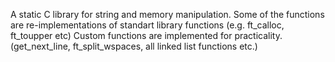 A static C library for string and memory manipulation.
Some of the functions are re-implementations of standart library functions (e.g. ft_calloc, ft_toupper etc)
Custom functions are implemented for practicality. (get_next_line, ft_split_wspaces, all linked list functions etc.)
